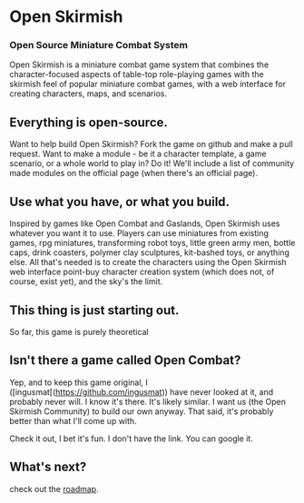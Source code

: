 # Open Skirmish
### Open Source Miniature Combat System
Open Skirmish is a miniature combat game system that combines the character-focused aspects of table-top role-playing
games with the skirmish feel of popular miniature combat games, with a web interface for creating characters, maps, and
scenarios.

## Everything is open-source.
Want to help build Open Skirmish?  Fork the game on github and make a pull request.
Want to make a module - be it a character template, a game scenario, or a whole world to play in? Do it! We'll include a
list of community made modules on the official page (when there's an official page).

## Use what you have, or what you build.
Inspired by games like Open Combat and Gaslands, Open Skirmish uses whatever you want it to use. Players can use
miniatures from existing games, rpg miniatures, transforming robot toys, little green army men, bottle caps, drink
coasters, polymer clay sculptures, kit-bashed toys, or anything else. All that's needed is to create the characters
using the Open Skirmish web interface point-buy character creation system (which does not, of course, exist yet), and
the sky's the limit.

## This thing is just starting out.
So far, this game is purely theoretical

## Isn't there a game called Open Combat?
Yep, and to keep this game original, I ([ingusmat[(https://github.com/ingusmat)) have never looked at it, and probably never will. I know it's there.
It's likely similar. I want us (the Open Skirmish Community) to build our own anyway.  That said, it's probably better
than what I'll come up with.

Check it out, I bet it's fun. I don't have the link.  You can google it.

## What's next?
check out the [roadmap](/docs/roadmap/index.md).
